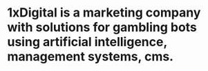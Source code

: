 # 1xDigital is a marketing company with solutions for gambling bots using artificial intelligence, management systems, cms.

